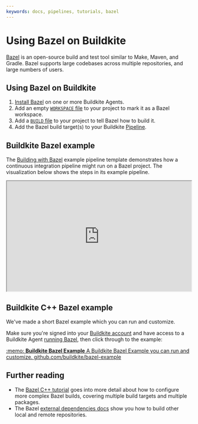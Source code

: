 ```yaml
---
keywords: docs, pipelines, tutorials, bazel
---
```


# Using Bazel on Buildkite

[Bazel](https://www.bazel.build/) is an open-source build and test tool similar to Make, Maven, and Gradle.
Bazel supports large codebases across multiple repositories, and large numbers of users.

## Using Bazel on Buildkite

1. [Install Bazel](https://docs.bazel.build/install.html) on one or more Buildkite Agents.
2. Add an empty [`WORKSPACE` file](https://docs.bazel.build/tutorial/cpp.html#set-up-the-workspace) to your project to mark it as a Bazel workspace.
3. Add a [`BUILD` file](https://docs.bazel.build/tutorial/cpp.html#understand-the-build-file) to your project to tell Bazel how to build it.
4. Add the Bazel build target(s) to your Buildkite [Pipeline](/docs/pipelines/configure/defining-steps).

## Buildkite Bazel example

The [Building with Bazel](https://buildkite.com/pipelines/templates/ci/bazel-ci?queryID=2e432af39a35aeac99901b275534243c) example pipeline template demonstrates how a continuous integration pipeline might run on a Bazel project. The visualization below shows the steps in its example pipeline.

<p><iframe src="https://buildkite.com/pipelines/playground/embed?tid=bazel-ci" allow="fullscreen" crossorigin="anonymous" width="100%" height="300px"></iframe></p>

## Buildkite C++ Bazel example

We've made a short Bazel example which you can run and customize.

Make sure you're signed into your [Buildkite account](https://buildkite.com) and have access to a Buildkite Agent [running Bazel](https://docs.bazel.build/install.html), then click through to the example:

<a class="Docs__example-repo" href="https://github.com/buildkite/bazel-example">
  <span class="icon">:memo:</span>
  <span class="detail">
    <strong>Buildkite Bazel Example</strong>
    <span class="description">A Buildkite Bazel Example you can run and customize.</span>
    <span class="repo">github.com/buildkite/bazel-example</span>
  </span>
</a>

## Further reading

- The [Bazel C++ tutorial](https://docs.bazel.build/tutorial/cpp.html#refine-your-bazel-build) goes into more detail about how to configure more complex Bazel builds, covering multiple build targets and multiple packages.
- The Bazel [external dependencies docs](https://docs.bazel.build/external.html) show you how to build other local and remote repositories.
